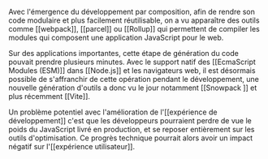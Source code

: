 Avec l'émergence du développement par composition, afin de rendre son code modulaire et plus facilement réutilisable, on a vu apparaître des outils comme [[webpack]], [[parcel]] ou [[Rollup]] qui permettent de compiler les modules qui composent une application JavaScript pour le web.

Sur des applications importantes, cette étape de génération du code pouvait prendre plusieurs minutes. Avec le support natif des [[EcmaScript Modules (ESM)]] dans [[Node.js]] et les navigateurs web, il est désormais possible de s'affranchir de cette opération pendant le développement, une nouvelle génération d'outils a donc vu le jour notamment [[Snowpack ]] et plus récemment [[Vite]].

Un problème potentiel avec l'amélioration de l'[[expérience de développement]] c'est que les développeurs pourraient perdre de vue le poids du JavaScript livré en production, et se reposer entièrement sur les outils d'optimisation. Ce progrès technique pourrait alors avoir un impact négatif sur l'[[expérience utilisateur]].
